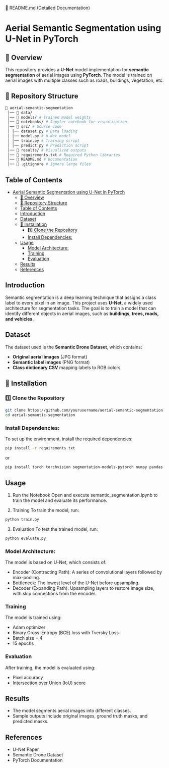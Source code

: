 📜 README.md (Detailed Documentation)

# Aerial Semantic Segmentation using U-Net in PyTorch

## 📌 Overview
This repository provides a **U-Net** model implementation for **semantic segmentation** of aerial images using **PyTorch**. The model is trained on aerial images with multiple classes such as roads, buildings, vegetation, etc.

## 📂 Repository Structure
```bash 
📂 aerial-semantic-segmentation 
 │── 📂 data/
 │── 📂 models/ # Trained model weights
 │── 📂 notebooks/ # Jupyter notebook for visualization
 │── 📂 src/ # Source code
 │ │── dataset.py # Data loading
 │ │── model.py # U-Net model
 │ │── train.py # Training script
 │ │── predict.py # Prediction script
 │── 📂 results/ # Visualized outputs
 │── 📜 requirements.txt # Required Python libraries
 │── 📜 README.md # Documentation
 │── 📜 .gitignore # Ignore large files
```

## Table of Contents  
- [Aerial Semantic Segmentation using U-Net in PyTorch](#aerial-semantic-segmentation-using-u-net-in-pytorch)
  - [📌 Overview](#-overview)
  - [📂 Repository Structure](#-repository-structure)
  - [Table of Contents](#table-of-contents)
  - [Introduction](#introduction)
  - [Dataset](#dataset)
  - [🚀 Installation](#-installation)
    - [1️⃣ Clone the Repository](#1️⃣-clone-the-repository)
    - [Install Dependencies:](#install-dependencies)
  - [Usage](#usage)
    - [Model Architecture:](#model-architecture)
    - [Training](#training)
    - [Evaluation](#evaluation)
  - [Results](#results)
  - [References](#references)


## Introduction  
Semantic segmentation is a deep learning technique that assigns a class label to every pixel in an image. This project uses **U-Net**, a widely used architecture for segmentation tasks. The goal is to train a model that can identify different objects in aerial images, such as **buildings, trees, roads, and vehicles**.

## Dataset  
The dataset used is the **Semantic Drone Dataset**, which contains:  
- **Original aerial images** (JPG format)  
- **Semantic label images** (PNG format)  
- **Class dictionary CSV** mapping labels to RGB colors  

## 🚀 Installation
### 1️⃣ Clone the Repository
```bash
git clone https://github.com/yourusername/aerial-semantic-segmentation.git
cd aerial-semantic-segmentation
```

### Install Dependencies:
To set up the environment, install the required dependencies:
```bash
pip install -r requirements.txt
```
or 
```bash
pip install torch torchvision segmentation-models-pytorch numpy pandas matplotlib opencv-python
```

## Usage
1. Run the Notebook
Open and execute semantic_segmentation.ipynb to train the model and evaluate its performance.

2. Training
To train the model, run:
```bash
python train.py
```

3. Evaluation
To test the trained model, run:
```bash
python evaluate.py
```

### Model Architecture:
The model is based on U-Net, which consists of:
- Encoder (Contracting Path): A series of convolutional layers followed by max-pooling.
- Bottleneck: The lowest level of the U-Net before upsampling.
- Decoder (Expanding Path): Upsampling layers to restore image size, with skip connections from the encoder.


### Training
The model is trained using:
- Adam optimizer
- Binary Cross-Entropy (BCE) loss with Tversky Loss
- Batch size = 4
- 15 epochs

### Evaluation
After training, the model is evaluated using:
- Pixel accuracy
- Intersection over Union (IoU) score

## Results
- The model segments aerial images into different classes.
- Sample outputs include original images, ground truth masks, and predicted masks.


## References
- U-Net Paper
- Semantic Drone Dataset
- PyTorch Documentation

